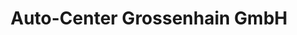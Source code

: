 ---
title: "Auto-Center Grossenhain GmbH"
url: /grossenhain/auto-center-grossenhain-gmbh/
shop: Autohaus
---